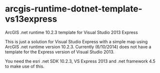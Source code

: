 arcgis-runtime-dotnet-template-vs13express
==========================================

ArcGIS .net runtime 10.2.3 template for Visual Studio 2013 Express

This is just a solution for Visual Studio Express with a simple map using ArcGIS .net runtime version 10.2.3.
Currently (6/10/2014) does not have a template for the Express version of Visual Studio 2013.

You need the esri .net SDK 10.2.3, VS Express 2013 and .net framework 4.5 to make use of this.

